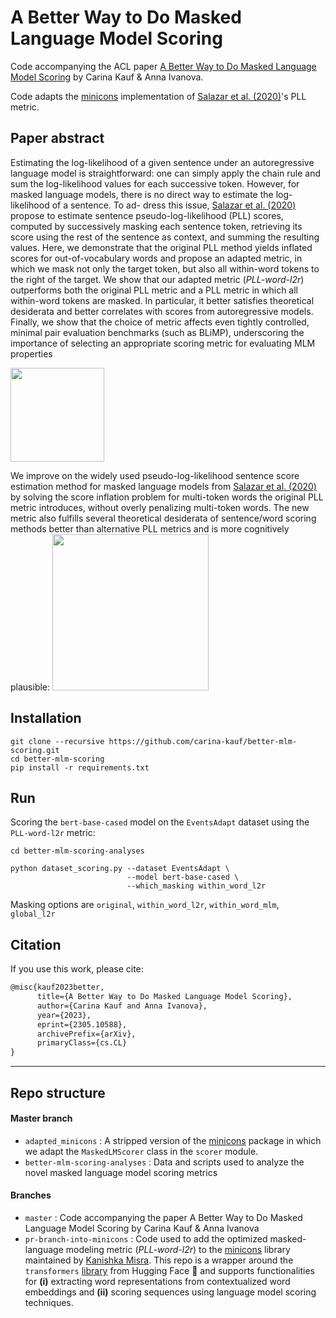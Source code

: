# A Better Way to Do Masked Language Model Scoring
Code accompanying the ACL paper [A Better Way to Do Masked Language Model Scoring](https://arxiv.org/pdf/2305.10588.pdf) by Carina Kauf & Anna Ivanova.

Code adapts the [minicons](https://github.com/kanishkamisra/minicons/tree/master) implementation of [Salazar et al. (2020)](https://www.aclweb.org/anthology/2020.acl-main.240.pdf)'s PLL metric.

## Paper abstract
Estimating the log-likelihood of a given sentence under an autoregressive language model is straightforward: one can simply apply the chain rule and sum the log-likelihood values for each successive token. However, for masked language models, there is no direct way to estimate the log-likelihood of a sentence. To ad- dress this issue, [Salazar et al. (2020)](https://www.aclweb.org/anthology/2020.acl-main.240.pdf) propose to estimate sentence pseudo-log-likelihood (PLL) scores, computed by successively masking each sentence token, retrieving its score using the rest of the sentence as context, and summing the resulting values. Here, we demonstrate that the original PLL method yields inflated scores for out-of-vocabulary words and propose an adapted metric, in which we mask not only the target token, but also all within-word tokens to the right of the target. We show that our adapted metric (*PLL-word-l2r*) outperforms both the original PLL metric and a PLL metric in which all within-word tokens are masked. In particular, it better satisfies theoretical desiderata and better correlates with scores from autoregressive models. Finally, we show that the choice of metric affects even tightly controlled, minimal pair evaluation benchmarks (such as BLiMP), underscoring the importance of selecting an appropriate scoring metric for evaluating MLM properties

<img src="readme_figs/Fig1_conceptual.png" height="150">

We improve on the widely used pseudo-log-likelihood sentence score estimation method for masked language models from [Salazar et al. (2020)](https://www.aclweb.org/anthology/2020.acl-main.240.pdf) by solving the score inflation problem for multi-token words the original PLL metric introduces, without overly penalizing multi-token words. The new metric also fulfills several theoretical desiderata of sentence/word scoring methods better than alternative PLL metrics and is more cognitively plausible:
<img src="readme_figs/Fig2_motivation_for_adaptation.png" height="250">

## Installation
```
git clone --recursive https://github.com/carina-kauf/better-mlm-scoring.git
cd better-mlm-scoring
pip install -r requirements.txt 
```

## Run
Scoring the `bert-base-cased` model on the `EventsAdapt` dataset using the `PLL-word-l2r` metric:
```
cd better-mlm-scoring-analyses
```
```
python dataset_scoring.py --dataset EventsAdapt \
                          --model bert-base-cased \
                          --which_masking within_word_l2r
```
Masking options are `original`, `within_word_l2r`, `within_word_mlm`, `global_l2r`

## Citation
If you use this work, please cite:

```tex
@misc{kauf2023better,
      title={A Better Way to Do Masked Language Model Scoring}, 
      author={Carina Kauf and Anna Ivanova},
      year={2023},
      eprint={2305.10588},
      archivePrefix={arXiv},
      primaryClass={cs.CL}
}
```

***
## Repo structure

#### Master branch
* `adapted_minicons` : A stripped version of the [minicons](https://github.com/kanishkamisra/minicons/tree/master) package in which we adapt the `MaskedLMScorer` class in the `scorer` module.
* `better-mlm-scoring-analyses` : Data and scripts used to analyze the novel masked language model scoring metrics

#### Branches
* `master` : Code accompanying the paper A Better Way to Do Masked Language Model Scoring by Carina Kauf & Anna Ivanova
* `pr-branch-into-minicons` : Code used to add the optimized masked-language modeling metric (*PLL-word-l2r*) to the [minicons](https://github.com/kanishkamisra/minicons/tree/master) library maintained by [Kanishka Misra](https://github.com/kanishkamisra).
This repo is a wrapper around the `transformers` [library](https://huggingface.co/transformers) from Hugging Face :hugs: and supports  functionalities for **(i)** extracting word representations from contextualized word embeddings and **(ii)** scoring sequences using language model scoring techniques.
